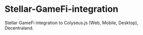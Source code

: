 # Stellar-GameFi-integration
Stellar GameFi integration to Colyseus.js (Web, Mobile, Desktop), Decentraland. 
